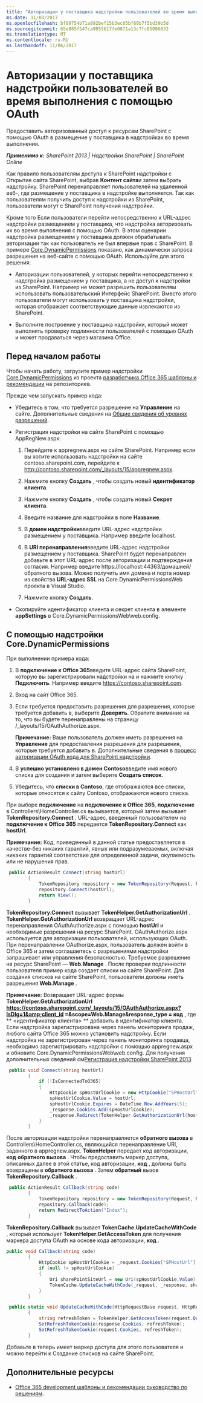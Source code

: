 ```yaml
---
title: "Авторизации у поставщика надстройки пользователей во время выполнения с помощью OAuth"
ms.date: 11/03/2017
ms.openlocfilehash: bf89754b71a892bef15b3ec05bf60b7f5bd39b5d
ms.sourcegitcommit: 65e885f547ca9055617fe0871a13c7fc85086032
ms.translationtype: MT
ms.contentlocale: ru-RU
ms.lasthandoff: 11/06/2017
---
```

# <a name="authorize-provider-hosted-add-in-users-at-run-time-by-using-oauth"></a>Авторизации у поставщика надстройки пользователей во время выполнения с помощью OAuth

Предоставить авторизованный доступ к ресурсам SharePoint с помощью OAuth в размещение у поставщика в надстройках во время выполнения.

_**Применимо к:** SharePoint 2013 | Надстройки SharePoint | SharePoint Online_

Как правило пользователям доступа к SharePoint надстройки с Открытие сайта SharePoint, выбрав **Контент сайта**и затем выбрать надстройку. SharePoint перенаправляет пользователей на удаленной веб-, где размещение у поставщика в надстройке выполняется. Так как пользователям получить доступ к надстройки из SharePoint, пользователи могут с SharePoint получения надстройки.

Кроме того Если пользователи перейти непосредственно к URL-адрес надстройки размещением у поставщика, что надстройка авторизовать их во время выполнения с помощью OAuth. В этом сценарии надстройка размещением у поставщика должен обрабатывать авторизации так как пользователь не был впервые прав с SharePoint. В примере [Core.DynamicPermissions](https://github.com/SharePoint/PnP/tree/dev/Samples/Core.DynamicPermissions) показано, как динамически запроса разрешения на веб-сайте с помощью OAuth.
Используйте для этого решения:

- Авторизации пользователей, у которых перейти непосредственно к надстройка размещением у поставщика, а не доступ к надстройки из SharePoint. Например не может разрешить пользователям использовать пользовательский Интерфейс SharePoint. Вместо этого пользователи могут использовать у поставщика надстройки, которая отображает соответствующие данные извлекаются из SharePoint.
    
- Выполните построение у поставщика надстройки, который может выполнять проверку подлинности пользователей с помощью OAuth и может продаваться через магазина Office.
    
## <a name="before-you-begin"></a>Перед началом работы

Чтобы начать работу, загрузите пример надстройки [Core.DynamicPermissions](https://github.com/SharePoint/PnP/tree/dev/Samples/Core.DynamicPermissions) из проекта [разработчика Office 365 шаблоны и рекомендации](https://github.com/SharePoint/PnP/tree/dev) на репозиториев.

Прежде чем запускать пример кода: 

- Убедитесь в том, что требуется разрешение на **Управление** на сайте. Дополнительные сведения на [Общие сведения об уровнях разрешений](https://support.office.com/article/Understanding-permission-levels-87ECBB0E-6550-491A-8826-C075E4859848).
    
- Регистрация надстройки на сайте SharePoint с помощью AppRegNew.aspx: 
    
    1. Перейдите к appregnew.aspx на сайте SharePoint. Например если вы хотите использовать надстройки на сайте contoso.sharepoint.com, перейдите к http://contoso.sharepoint.com/_layouts/15/appregnew.aspx.
    
    2. Нажмите кнопку **Создать** , чтобы создать новый **идентификатор клиента**.
    
    3. Нажмите кнопку **Создать** , чтобы создать новый **Секрет клиента**. 
    
    4. Введите название для надстройки в поле **Название**.
    
    5. В **домен надстройки**введите URL-адрес надстройки размещением у поставщика. Например введите localhost. 
    
    6. В **URI перенаправления**введите URL-адрес надстройки размещением у поставщика. SharePoint будет перенаправлен добавьте в этот URL-адрес после авторизации и подтверждения согласия. Например введите https://localhost:44363/домашней/обратного вызова. Можно получить имя домена и порта номер из свойства **URL-адрес SSL** на Core.DynamicPermissionsWeb проекта в Visual Studio.
    
    7. Нажмите кнопку **Создать**. 
    
- Скопируйте идентификатор клиента и секрет клиента в элементе **appSettings** в Core.DynamicPermissionsWeb\web.config.

## <a name="using-the-coredynamicpermissions-add-in"></a>С помощью надстройки Core.DynamicPermissions

При выполнении примера кода:

1. В **подключение к Office 365**введите URL-адрес сайта SharePoint, которую вы зарегистрировали надстройки на и нажмите кнопку **Подключить**. Например введите https://contoso.sharepoint.com.
    
2. Вход на сайт Office 365.
    
3. Если требуется предоставить разрешения для разрешения, которые требуется добавить в, выберите **Доверять**. Обратите внимание на то, что вы будете перенаправлены на страницу /_layouts/15/OAuthAuthorize.aspx. 
    
    **Примечание:**  Ваше пользователь должен иметь разрешения на **Управление** для предоставления разрешения для разрешения, которые требуется добавить в. Дополнительные сведения в [процесс авторизации OAuth кода для SharePoint надстройки](http://msdn.microsoft.com/library/e89e91c7-ea39-49b9-af5a-7f047a7e2ab7%28Office.15%29.aspx).

4. В **успешно установлено в домен Contoso**введите имя нового списка для создания и затем выберите **Создать список**.
    
5. Убедитесь, что **списки в Contoso**, где отображаются все списки, которые относятся к сайту Contoso, отображаются нового списка. 
    
При выборе **подключение** на **подключение к Office 365**, **подключение** в Controllers\HomeController.cs вызывается, который затем вызывает **TokenRepository.Connect** . URL-адрес, введенный пользователем на **подключение к Office 365** передается **TokenRepository.Connect** как **hostUrl**.

**Примечание:**  Код, приведенный в данной статье предоставляется в качестве-без никаких гарантий, явных или подразумеваемых, включая никаких гарантий соответствие для определенной задачи, окупаемость или не нарушения прав.

```C#
 public ActionResult Connect(string hostUrl)
        {
            TokenRepository repository = new TokenRepository(Request, Response);
            repository.Connect(hostUrl);
            return View();            
        }
```

**TokenRepository.Connect** вызывает **TokenHelper.GetAuthorizationUrl** . **TokenHelper.GetAuthorizationUrl** возвращает URL-адрес перенаправления OAuthAuthorize.aspx с помощью **hostUrl** и необходимые разрешения на ресурс SharePoint. OAuthAuthorize.aspx используется для авторизации пользователей, использующих OAuth. При перенаправлении OAuthorize.aspx, пользователь должен войти в Office 365 и затем соглашаетесь с разрешениями надстройки запрашивает или управления безопасностью. Требуемое разрешение на ресурс SharePoint — **Web.Manage** . После проверки подлинности пользователя пример кода создает списки на сайте SharePoint. Для создания списков на сайте SharePoint, пользователи должны иметь разрешения **Web.Manage** .

**Примечание:** Возвращает URL-адрес формы **TokenHelper.GetAuthorizationUrl** **https://contoso.sharepoint.com/_layouts/15/OAuthAuthorize.aspx?IsDlg=1&amp;client_id =<Client ID>&amp;scope=Web.Manage&amp;response_type = код** , где ** &lt;идентификатор клиента&gt; ** добавить в идентификатор клиента. Если надстройка зарегистрирована через панель мониторинга продаж, любого сайта Office 365 можно установить надстройку. Если надстройка не зарегистрирован через панель мониторинга продавца, необходимо зарегистрировать надстройки с помощью appregnew.aspx и обновите Core.DynamicPermissionsWeb\web.config. Для получения дополнительных сведений см[Регистрация надстройки SharePoint 2013](http://msdn.microsoft.com/library/be41a5dc-2af9-4fd9-bf4e-ad6dfa849524%28Office.15%29.aspx).

```C#
 public void Connect(string hostUrl)
        {
            if (!IsConnectedToO365)
            {
                HttpCookie spHostUrlCookie = new HttpCookie("SPHostUrl");
                spHostUrlCookie.Value = hostUrl;
                spHostUrlCookie.Expires = DateTime.Now.AddYears(5);
                _response.Cookies.Add(spHostUrlCookie);
                _response.Redirect(TokenHelper.GetAuthorizationUrl(hostUrl, "Web.Manage"));
            }
        }
```

После авторизации надстройки перенаправляется **обратного вызова** в Controllers\HomeController.cs, являющийся перенаправление URI, заданного в appregnew.aspx. **TokenHelper** передает код авторизации, **код** **обратного вызова** . Чтобы предоставить маркер доступа, описанных далее в этой статье, код авторизации, **код** , должны быть возвращены в **обратного вызова** . Затем **обратный** вызов **TokenRepository.Callback** .

```C#
 public ActionResult Callback(string code)
        {
            TokenRepository repository = new TokenRepository(Request, Response);
            repository.Callback(code);
            return RedirectToAction("Index");
        }
```

**TokenRepository.Callback** вызывает **TokenCache.UpdateCacheWithCode** , который использует **TokenHelper.GetAccessToken** для получения маркера доступа OAuth на основе кода авторизации, **код** .

```C#
public void Callback(string code)
        {
            HttpCookie spHostUrlCookie = _request.Cookies["SPHostUrl"];
            if (null != spHostUrlCookie)
            {
                Uri sharePointSiteUrl = new Uri(spHostUrlCookie.Value);
                TokenCache.UpdateCacheWithCode(_request, _response, sharePointSiteUrl);
            }
        }
```

```C#
 public static void UpdateCacheWithCode(HttpRequestBase request, HttpResponseBase response, Uri targetUri)
        {
            string refreshToken = TokenHelper.GetAccessToken(request.QueryString["code"], "00000003-0000-0ff1-ce00-000000000000", targetUri.Authority, TokenHelper.GetRealmFromTargetUrl(targetUri), new Uri(request.Url.GetLeftPart(UriPartial.Path))).RefreshToken;
            SetRefreshTokenCookie(response.Cookies, refreshToken);
            SetRefreshTokenCookie(request.Cookies, refreshToken);
        }
```

Добавьте в теперь имеет маркер доступа для этого пользователя и можно перейти к Создание списков на сайте SharePoint. 

## <a name="additional-resources"></a>Дополнительные ресурсы
<a name="bk_addresources"> </a>

- [Office 365 development шаблоны и рекомендации руководство по решениям](Office-365-development-patterns-and-practices-solution-guidance.md).
    
